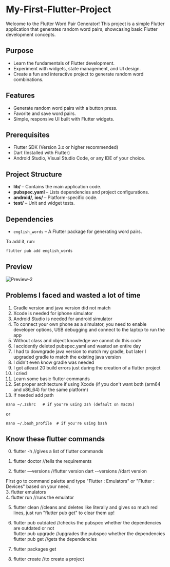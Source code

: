 # My-First-Flutter-Project
Welcome to the Flutter Word Pair Generator! This project is a simple Flutter application that generates random word pairs, showcasing basic Flutter development concepts.

## Purpose
- Learn the fundamentals of Flutter development.
- Experiment with widgets, state management, and UI design.
- Create a fun and interactive project to generate random word combinations.

## Features
- Generate random word pairs with a button press.
- Favorite and save word pairs.
- Simple, responsive UI built with Flutter widgets.

## Prerequisites
- Flutter SDK (Version 3.x or higher recommended)
- Dart (Installed with Flutter)
- Android Studio, Visual Studio Code, or any IDE of your choice.

## Project Structure
- **lib/** – Contains the main application code.
- **pubspec.yaml** – Lists dependencies and project configurations.
- **android/**, **ios/** – Platform-specific code.
- **test/** – Unit and widget tests.

## Dependencies
- `english_words` – A Flutter package for generating word pairs.

To add it, run:
```bash
flutter pub add english_words
```
## Preview
![Preview-2](https://github.com/user-attachments/assets/ea69796f-b09b-445b-838b-d1548bb5a532)


## Problems I faced and wasted a lot of time
1. Gradle version and java version did not match
2. Xcode is needed for iphone simulator
3. Android Studio is needed for android simulator
4. To connect your own phone as a simulator, you need to enable developer options, USB debugging and connect to the laptop to run the app
5. Without class and object knowledge we cannot do this code
6. I accidently deleted pubspec.yaml and wasted an entire day 
7. I had to downgrade java version to match my gradle, but later I upgraded gradle to match the existing java version
8. I didn't even know gradle was needed
9. I got atleast 20 build errors just during the creation of a flutter project
10. I cried
11. Learn some basic flutter commands
12. Set proper architecture if using Xcode (if you don't want both (arm64 and x86_64) for the same platform)
13. If needed add path
```
nano ~/.zshrc   # if you're using zsh (default on macOS)
```
or
```
nano ~/.bash_profile  # if you're using bash
```


## Know these flutter commands 

0. flutter -h //gives a list of flutter commands

1. flutter doctor //tells the requirements

2. flutter —versions //flutter version 
   dart --versions //dart version

First go to command palette and type "Flutter : Emulators" or "Flutter : Devices" based on your need,<br>
3. flutter emulators <br>
4. flutter run //runs the emulator

5. flutter clean //cleans and deletes like literally and gives so much red lines, just run "flutter pub get" to clear them up!

6. flutter pub outdated //checks the pubspec whether the dependencies are outdated or not <br>
   flutter pub upgrade //upgrades the pubspec whether the dependencies <br>
   flutter pub get //gets the dependencies

7. flutter packages get

8. flutter create //to create a project 
